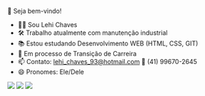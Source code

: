   👀 Seja bem-vindo! 

- 🧑🏾 Sou Lehi Chaves
- 🛠 Trabalho atualmente com manutenção industrial
- 📚 Estou estudando Desenvolvimento WEB (HTML, CSS, GIT)
- 🚀 Em processo de Transição de Carreira
- 📫 Contato: lehi_chaves_93@hotmail.com 📱 (41) 99670-2645
- 😄 Pronomes: Ele/Dele

<div>
  <a href="https://www.linkedin.com/in/lehi-chaves-235841a1/" target="_blank"><img src="https://img.shields.io/badge/LinkedIn-0077B5?style=for-the-badge&logo=linkedin&logoColor=white" target="_blank"></a>
  <a href="https://www.facebook.com/lehi.chaves" target="_blank"><img src="https://img.shields.io/badge/Facebook-1877F2?style=for-the-badge&logo=facebook&logoColor=white" target="_blank"></a>
  <a href="https://www.instagram.com/lehichaves/" target="_blank"><img src="https://img.shields.io/badge/Instagram-E4405F?style=for-the-badge&logo=instagram&logoColor=white" target="_blank"></a>

